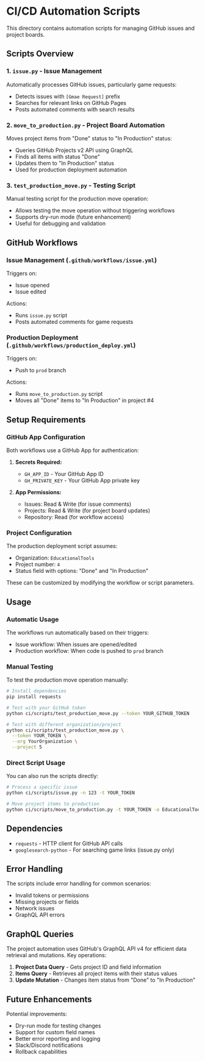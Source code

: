 # CI/CD Automation Scripts

This directory contains automation scripts for managing GitHub issues and project boards.

## Scripts Overview

### 1. `issue.py` - Issue Management

Automatically processes GitHub issues, particularly game requests:

- Detects issues with `[Gmae Request]` prefix
- Searches for relevant links on GitHub Pages
- Posts automated comments with search results

### 2. `move_to_production.py` - Project Board Automation

Moves project items from "Done" status to "In Production" status:

- Queries GitHub Projects v2 API using GraphQL
- Finds all items with status "Done"
- Updates them to "In Production" status
- Used for production deployment automation

### 3. `test_production_move.py` - Testing Script

Manual testing script for the production move operation:

- Allows testing the move operation without triggering workflows
- Supports dry-run mode (future enhancement)
- Useful for debugging and validation

## GitHub Workflows

### Issue Management (`.github/workflows/issue.yml`)

Triggers on:

- Issue opened
- Issue edited

Actions:

- Runs `issue.py` script
- Posts automated comments for game requests

### Production Deployment (`.github/workflows/production_deploy.yml`)

Triggers on:

- Push to `prod` branch

Actions:

- Runs `move_to_production.py` script
- Moves all "Done" items to "In Production" in project #4

## Setup Requirements

### GitHub App Configuration

Both workflows use a GitHub App for authentication:

1. **Secrets Required:**
   - `GH_APP_ID` - Your GitHub App ID
   - `GH_PRIVATE_KEY` - Your GitHub App private key

2. **App Permissions:**
   - Issues: Read & Write (for issue comments)
   - Projects: Read & Write (for project board updates)
   - Repository: Read (for workflow access)

### Project Configuration

The production deployment script assumes:

- Organization: `EducationalTools`
- Project number: `4`
- Status field with options: "Done" and "In Production"

These can be customized by modifying the workflow or script parameters.

## Usage

### Automatic Usage

The workflows run automatically based on their triggers:

- Issue workflow: When issues are opened/edited
- Production workflow: When code is pushed to `prod` branch

### Manual Testing

To test the production move operation manually:

```bash
# Install dependencies
pip install requests

# Test with your GitHub token
python ci/scripts/test_production_move.py --token YOUR_GITHUB_TOKEN

# Test with different organization/project
python ci/scripts/test_production_move.py \
  --token YOUR_TOKEN \
  --org YourOrganization \
  --project 5
```

### Direct Script Usage

You can also run the scripts directly:

```bash
# Process a specific issue
python ci/scripts/issue.py -n 123 -t YOUR_TOKEN

# Move project items to production
python ci/scripts/move_to_production.py -t YOUR_TOKEN -o EducationalTools -p 4
```

## Dependencies

- `requests` - HTTP client for GitHub API calls
- `googlesearch-python` - For searching game links (issue.py only)

## Error Handling

The scripts include error handling for common scenarios:

- Invalid tokens or permissions
- Missing projects or fields
- Network issues
- GraphQL API errors

## GraphQL Queries

The project automation uses GitHub's GraphQL API v4 for efficient data retrieval and mutations. Key operations:

1. **Project Data Query** - Gets project ID and field information
2. **Items Query** - Retrieves all project items with their status values
3. **Update Mutation** - Changes item status from "Done" to "In Production"

## Future Enhancements

Potential improvements:

- Dry-run mode for testing changes
- Support for custom field names
- Better error reporting and logging
- Slack/Discord notifications
- Rollback capabilities
